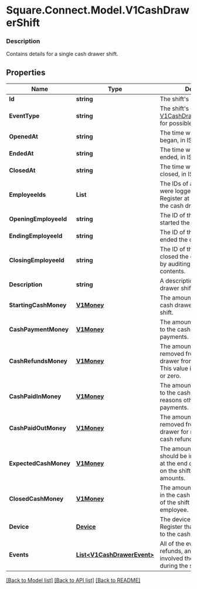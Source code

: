 # Square.Connect.Model.V1CashDrawerShift

### Description

Contains details for a single cash drawer shift.

## Properties

Name | Type | Description | Notes
------------ | ------------- | ------------- | -------------
**Id** | **string** | The shift&#39;s unique ID. | [optional] 
**EventType** | **string** | The shift&#39;s current state. See [V1CashDrawerShiftEventType](#type-v1cashdrawershifteventtype) for possible values | [optional] 
**OpenedAt** | **string** | The time when the shift began, in ISO 8601 format. | [optional] 
**EndedAt** | **string** | The time when the shift ended, in ISO 8601 format. | [optional] 
**ClosedAt** | **string** | The time when the shift was closed, in ISO 8601 format. | [optional] 
**EmployeeIds** | **List<string>** | The IDs of all employees that were logged into Square Register at some point during the cash drawer shift. | [optional] 
**OpeningEmployeeId** | **string** | The ID of the employee that started the cash drawer shift. | [optional] 
**EndingEmployeeId** | **string** | The ID of the employee that ended the cash drawer shift. | [optional] 
**ClosingEmployeeId** | **string** | The ID of the employee that closed the cash drawer shift by auditing the cash drawer&#39;s contents. | [optional] 
**Description** | **string** | A description of the cash drawer shift. | [optional] 
**StartingCashMoney** | [**V1Money**](V1Money.md) | The amount of money in the cash drawer at the start of the shift. | [optional] 
**CashPaymentMoney** | [**V1Money**](V1Money.md) | The amount of money added to the cash drawer from cash payments. | [optional] 
**CashRefundsMoney** | [**V1Money**](V1Money.md) | The amount of money removed from the cash drawer from cash refunds. This value is always negative or zero. | [optional] 
**CashPaidInMoney** | [**V1Money**](V1Money.md) | The amount of money added to the cash drawer for reasons other than cash payments. | [optional] 
**CashPaidOutMoney** | [**V1Money**](V1Money.md) | The amount of money removed from the cash drawer for reasons other than cash refunds. | [optional] 
**ExpectedCashMoney** | [**V1Money**](V1Money.md) | The amount of money that should be in the cash drawer at the end of the shift, based on the shift&#39;s other money amounts. | [optional] 
**ClosedCashMoney** | [**V1Money**](V1Money.md) | The amount of money found in the cash drawer at the end of the shift by an auditing employee. | [optional] 
**Device** | [**Device**](Device.md) | The device running Square Register that was connected to the cash drawer. | [optional] 
**Events** | [**List&lt;V1CashDrawerEvent&gt;**](V1CashDrawerEvent.md) | All of the events (payments, refunds, and so on) that involved the cash drawer during the shift. | [optional] 



[[Back to Model list]](../README.md#documentation-for-models) [[Back to API list]](../README.md#documentation-for-api-endpoints) [[Back to README]](../README.md)

